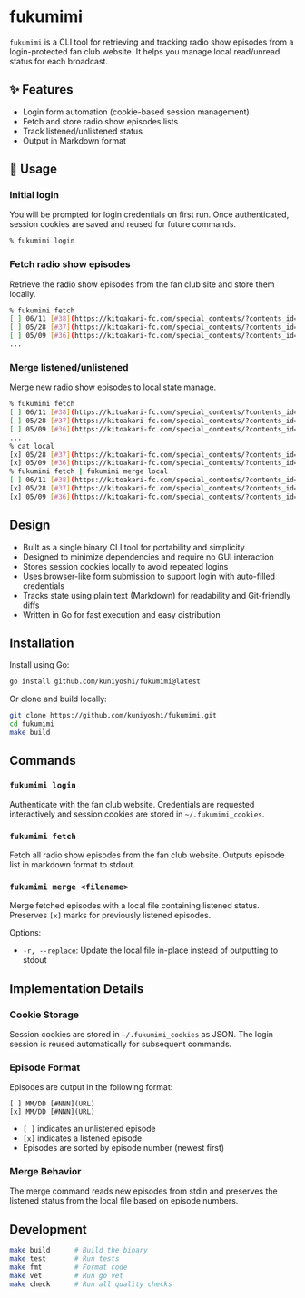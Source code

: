# fukumimi

`fukumimi` is a CLI tool for retrieving and tracking radio show episodes from a login-protected fan club website.
It helps you manage local read/unread status for each broadcast.

## ✨ Features

- Login form automation (cookie-based session management)
- Fetch and store radio show episodes lists
- Track listened/unlistened status
- Output in Markdown format

## 🚀 Usage

### Initial login

You will be prompted for login credentials on first run.
Once authenticated, session cookies are saved and reused for future commands.

```bash
% fukumimi login
```

### Fetch radio show episodes

Retrieve the radio show episodes from the fan club site and store them locally.

```bash
% fukumimi fetch
[ ] 06/11 [#38](https://kitoakari-fc.com/special_contents/?contents_id=1&id=55)
[ ] 05/28 [#37](https://kitoakari-fc.com/special_contents/?contents_id=1&id=54)
[ ] 05/09 [#36](https://kitoakari-fc.com/special_contents/?contents_id=1&id=53)
...
```

### Merge listened/unlistened

Merge new radio show episodes to local state manage.

```bash
% fukumimi fetch
[ ] 06/11 [#38](https://kitoakari-fc.com/special_contents/?contents_id=1&id=55)
[ ] 05/28 [#37](https://kitoakari-fc.com/special_contents/?contents_id=1&id=54)
[ ] 05/09 [#36](https://kitoakari-fc.com/special_contents/?contents_id=1&id=53)
...
% cat local
[x] 05/28 [#37](https://kitoakari-fc.com/special_contents/?contents_id=1&id=54)
[x] 05/09 [#36](https://kitoakari-fc.com/special_contents/?contents_id=1&id=53)
% fukumimi fetch | fukumimi merge local
[ ] 06/11 [#38](https://kitoakari-fc.com/special_contents/?contents_id=1&id=55)
[x] 05/28 [#37](https://kitoakari-fc.com/special_contents/?contents_id=1&id=54)
[x] 05/09 [#36](https://kitoakari-fc.com/special_contents/?contents_id=1&id=53)
```

## Design

- Built as a single binary CLI tool for portability and simplicity
- Designed to minimize dependencies and require no GUI interaction
- Stores session cookies locally to avoid repeated logins
- Uses browser-like form submission to support login with auto-filled credentials
- Tracks state using plain text (Markdown) for readability and Git-friendly diffs
- Written in Go for fast execution and easy distribution

## Installation

Install using Go:

```bash
go install github.com/kuniyoshi/fukumimi@latest
```

Or clone and build locally:

```bash
git clone https://github.com/kuniyoshi/fukumimi.git
cd fukumimi
make build
```

## Commands

### `fukumimi login`
Authenticate with the fan club website. Credentials are requested interactively and session cookies are stored in `~/.fukumimi_cookies`.

### `fukumimi fetch`
Fetch all radio show episodes from the fan club website. Outputs episode list in markdown format to stdout.

### `fukumimi merge <filename>`
Merge fetched episodes with a local file containing listened status. Preserves `[x]` marks for previously listened episodes.

Options:
- `-r, --replace`: Update the local file in-place instead of outputting to stdout

## Implementation Details

### Cookie Storage
Session cookies are stored in `~/.fukumimi_cookies` as JSON. The login session is reused automatically for subsequent commands.

### Episode Format
Episodes are output in the following format:
```
[ ] MM/DD [#NNN](URL)
[x] MM/DD [#NNN](URL)
```
- `[ ]` indicates an unlistened episode
- `[x]` indicates a listened episode
- Episodes are sorted by episode number (newest first)

### Merge Behavior
The merge command reads new episodes from stdin and preserves the listened status from the local file based on episode numbers.

## Development

```bash
make build      # Build the binary
make test       # Run tests
make fmt        # Format code
make vet        # Run go vet
make check      # Run all quality checks
```

